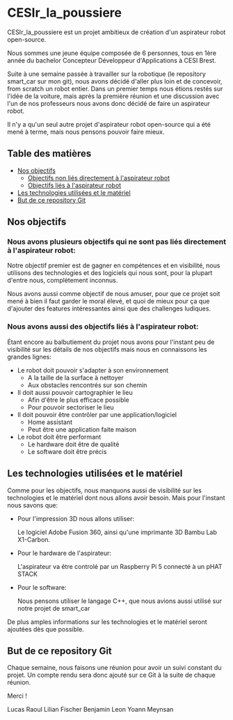 # CESIr_la_poussiere

CESIr_la_poussiere est un projet ambitieux de création d'un aspirateur robot open-source.

Nous sommes une jeune équipe composée de 6 personnes, tous en 1ère année du bachelor Concepteur Développeur d'Applications à CESI Brest.

Suite à une semaine passée à travailler sur la robotique (le repository smart_car sur mon git), nous avons décidé d'aller plus loin et de concevoir, from scratch un robot entier.
Dans un premier temps nous étions restés sur l'idée de la voiture, mais après la première réunion et une discussion avec l'un de nos professeurs nous avons donc décidé de faire un aspirateur robot.

Il n'y a qu'un seul autre projet d'aspirateur robot open-source qui a été mené à terme, mais nous pensons pouvoir faire mieux.

## Table des matières
- [Nos objectifs](#nos-objectifs)
  - [Objectifs non liés directement à l'aspirateur robot](#nous-avons-plusieurs-objectifs-qui-ne-sont-pas-liés-directement-à-laspirateur-robot)
  - [Objectifs liés à l'aspirateur robot](#nous-avons-aussi-des-objectifs-liés-à-laspirateur-robot)
- [Les technologies utilisées et le matériel](#les-technologies-utilisées-et-le-matériel)
- [But de ce repository Git](#but-de-ce-repository-git)

## Nos objectifs 

### Nous avons plusieurs objectifs qui ne sont pas liés directement à l'aspirateur robot:

Notre objectif premier est de gagner en compétences et en visibilité, nous utilisons des technologies et des logiciels qui nous sont, pour la plupart d'entre nous, complètement inconnus.

Nous avons aussi comme objectif de nous amuser, pour que ce projet soit mené à bien il faut garder le moral élevé, et quoi de mieux pour ça que d'ajouter des features intéressantes ainsi que des challenges ludiques.

### Nous avons aussi des objectifs liés à l'aspirateur robot: 

Étant encore au balbutiement du projet nous avons pour l'instant peu de visibilité sur les détails de nos objectifs mais nous en connaissons les grandes lignes:

- Le robot doit pouvoir s'adapter à son environnement
    - A la taille de la surface à nettoyer
    - Aux obstacles rencontrés sur son chemin
- Il doit aussi pouvoir cartographier le lieu
    - Afin d'être le plus efficace possible
    - Pour pouvoir sectoriser le lieu
- Il doit pouvoir être contrôler par une application/logiciel
    - Home assistant
    - Peut être une application faite maison
- Le robot doit être performant
    - Le hardware doit être de qualité
    - Le software doit être précis

## Les technologies utilisées et le matériel 

Comme pour les objectifs, nous manquons aussi de visibilité sur les technologies et le matériel dont nous allons avoir besoin.
Mais pour l'instant nous savons que:

- Pour l'impression 3D nous allons utiliser:
  
  Le logiciel Adobe Fusion 360, ainsi qu'une imprimante 3D Bambu Lab X1-Carbon.
  
- Pour le hardware de l'aspirateur:
  
  L'aspirateur va être controlé par un Raspberry Pi 5 connecté à un pHAT STACK
  
- Pour le software:
  
  Nous pensons utiliser le langage C++, que nous avions aussi utilisé sur notre projet de smart_car
  

De plus amples informations sur les technologies et le matériel seront ajoutées dès que possible.
  
## But de ce repository Git

Chaque semaine, nous faisons une réunion pour avoir un suivi constant du projet.
Un compte rendu sera donc ajouté sur ce Git à la suite de chaque réunion.

Merci ! 

Lucas Raoul
Lilian Fischer
Benjamin Leon
Yoann Meynsan

